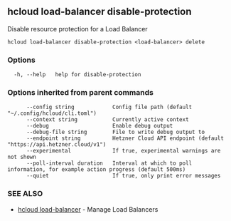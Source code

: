 ## hcloud load-balancer disable-protection

Disable resource protection for a Load Balancer

```
hcloud load-balancer disable-protection <load-balancer> delete
```

### Options

```
  -h, --help   help for disable-protection
```

### Options inherited from parent commands

```
      --config string            Config file path (default "~/.config/hcloud/cli.toml")
      --context string           Currently active context
      --debug                    Enable debug output
      --debug-file string        File to write debug output to
      --endpoint string          Hetzner Cloud API endpoint (default "https://api.hetzner.cloud/v1")
      --experimental             If true, experimental warnings are not shown
      --poll-interval duration   Interval at which to poll information, for example action progress (default 500ms)
      --quiet                    If true, only print error messages
```

### SEE ALSO

* [hcloud load-balancer](hcloud_load-balancer.md)	 - Manage Load Balancers
